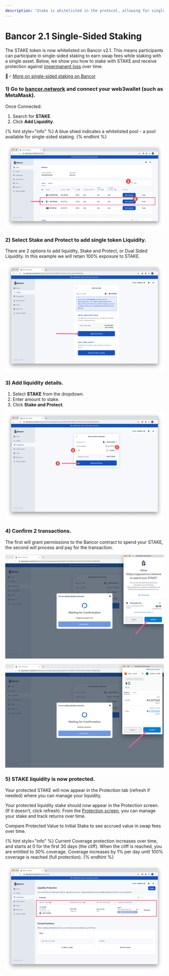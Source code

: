 ```yaml
---
description: 'Stake is whitelisted in the protocol, allowing for single-sided staking.'
---
```


# Bancor 2.1 Single-Sided Staking

The STAKE token is now whitelisted on Bancor v2.1. This means participants can participate in single-sided staking to earn swap fees while staking with a single asset. Below, we show you how to stake with STAKE and receive protection against [impermanent loss](https://blog.bancor.network/beginners-guide-to-getting-rekt-by-impermanent-loss-7c9510cb2f22) over time.

🙋♂ [More on single-sided staking on Bancor](https://blog.bancor.network/guide-single-sided-amm-staking-on-bancor-v2-1-93e6839959ba)

### 1\) Go to [bancor.network](https://bancor.network) and connect your web3wallet \(such as MetaMask\). 

Once Connected:

1. Search for **STAKE**.
2. Click **Add Liquidity**.

{% hint style="info" %}
A blue shied indicates a whitelisted pool -  a pool available for single-sided staking.
{% endhint %}

![](../../../.gitbook/assets/bancor-1.png)

### 2\)  Select **Stake and Protect** to add single token Liquidity.

There are 2 options to add liquidity, Stake and Protect, or Dual Sided Liquidity. In this example we will retain 100% exposure to STAKE.

![](../../../.gitbook/assets/bancor2.png)

### 3\) Add liquidity details.

1. Select **STAKE** from the dropdown.
2. Enter amount to stake.
3. Click **Stake and Protect**.

![](../../../.gitbook/assets/bancor3.png)

### 4\) Confirm 2 transactions.

The first will grant permissions to the Bancor contract to spend your STAKE, the second will process and pay for the transaction.

![](../../../.gitbook/assets/bancor4.png)

![](../../../.gitbook/assets/bancor5.png)

### 5\) STAKE liquidity is now protected.

Your protected STAKE will now appear in the Protection tab \(refresh if needed\) where you can manage your liquidity. 

Your protected liquidity stake should now appear in the Protection screen. \(If it doesn’t, click refresh\). From the [Protection screen](https://app.bancor.network/eth/protection), you can manage your stake and track returns over time.

Compare Protected Value to Initial Stake to see accrued value in swap fees over time.

{% hint style="info" %}
Current Coverage protection increases over time, and starts at 0 for the first 30 days \(the cliff\). When the cliff is reached, you are entitled to 30% coverage. Coverage increases by 1% per day until 100% coverage is reached \(full protection\).
{% endhint %}

![](../../../.gitbook/assets/bancor6.png)


